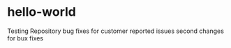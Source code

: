 # hello-world
Testing Repository
bug fixes for customer reported issues
second changes for bux fixes
